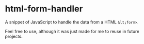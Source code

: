 # html-form-handler

A snippet of JavaScript to handle the data from a HTML `&lt;form>`.

Feel free to use, although it was just made for me to reuse in future projects.
